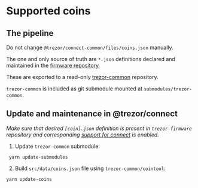 # Supported coins

## The pipeline

Do not change `@trezor/connect-common/files/coins.json` manually.

The one and only source of truth are `*.json` definitions declared and maintained in the [firmware repository](https://github.com/trezor/trezor-firmware/tree/master/common/defs).

These are exported to a read-only [trezor-common](https://github.com/trezor/trezor-common) repository.

`trezor-common` is included as git submodule mounted at `submodules/trezor-common`.

## Update and maintenance in @trezor/connect

_Make sure that desired `[coin].json` definition is present in `trezor-firmware` repository *and* corresponding [support for connect](https://github.com/trezor/trezor-firmware/blob/4e005de02fbb9db11a304587ec1abe8aab80cdfd/common/defs/support.json#L3) is enabled._

1. Update `trezor-common` submodule:

```
 yarn update-submodules
```

2. Build `src/data/coins.json` file using `trezor-common/cointool`:

```
yarn update-coins
```
